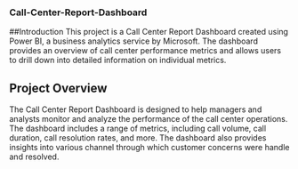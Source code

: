 ### Call-Center-Report-Dashboard
##Introduction
This project is a Call Center Report Dashboard created using Power BI, a business analytics service by Microsoft. 
The dashboard provides an overview of call center performance metrics and allows users to drill down into detailed information on individual metrics.
## Project Overview
The Call Center Report Dashboard is designed to help managers and analysts monitor and analyze the performance of the call center operations. 
The dashboard includes a range of metrics, including call volume, call duration, call resolution rates, and more. 
The dashboard also provides insights into various channel through which customer concerns were handle and resolved.
